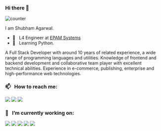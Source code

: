 ### Hi there 👋

<!--
**shubhamagarwal/shubhamagarwal** is a ✨ _special_ ✨ repository because its `README.md` (this file) appears on your GitHub profile.
-->

![counter](https://enjsp9gccsl5du1.m.pipedream.net)

I am Shubham Agarwal.
- 💼  &nbsp; L4 Engineer at [EPAM Systems](https://www.epam.com/)
- 🌱  &nbsp; Learning Python.

A Full Stack Developer with around 10 years of related experience, a wide range of programming languages and utilities. Knowledge of frontend and backend development and collaborative team player with excellent technical abilities. Experience in e-commerce, publishing, enterprise and high-performance web technologies.


### 📫 &nbsp; How to reach me: 
[![][b-linkedin]](https://www.linkedin.com/in/shubham-agarwal-921b4b19/)
[![][b-youtube]](https://www.youtube.com/channel/UCJKJTVeQKSmvSUA4kOxZCPg)
[![][b-gmail]](mailto:shubham150@gmail.com)

### 🔭 &nbsp; I’m currently working on:
![][b-react]
![][b-typescript]
![][b-javascript]
![][b-node]
![][b-graphql]


<!-- Badge Links -->
[b-linkedin]: https://raster.shields.io/badge/shubham-agarwal-0077B5?style=flat-square&logo=linkedin
[b-gmail]: https://raster.shields.io/badge/shubham150-E4405F?style=flat-square&logo=gmail&logoColor=white
[b-youtube]: https://raster.shields.io/badge/ShubhamAgarwal-E4405F?style=flat-square&logo=youtube&logoColor=white

[b-mac]: https://raster.shields.io/badge/MacOS-999999?style=for-the-badge&logo=apple&logoColor=white
[b-linux]: https://raster.shields.io/badge/Linux-FCC624?style=for-the-badge&logo=linux&logoColor=black
[b-archlinux]: https://raster.shields.io/badge/Arch_Linux-1793D1?style=for-the-badge&logo=arch-linux&logoColor=white

[b-intelli-j]: https://img.shields.io/badge/IntelliJ_IDEA-000000?style=for-the-badge&logo=intellij-idea
[b-vscode]: https://img.shields.io/badge/Visual_Studio_Code-007ACC?style=for-the-badge&logo=visual-studio-code

[b-leetcode]: https://img.shields.io/badge/LeetCode-007ACC?style=for-the-badge&logo=Leetcode
[b-typescript]: https://img.shields.io/badge/Typescript-007ACC?style=for-the-badge&logo=typescript
[b-javascript]: https://img.shields.io/badge/JavaScript-F7DF1E?style=for-the-badge&logo=javascript&logoColor=black
[b-rust]: https://img.shields.io/badge/Rust-000000?style=for-the-badge&logo=rust
[b-swift]: https://img.shields.io/badge/Swift-FA7343?style=for-the-badge&logo=swift&logoColor=white
[b-objective_c]: https://img.shields.io/badge/Objective_C-A8B9CC?style=for-the-badge&logo=c&logoColor=black

[b-angular]: https://img.shields.io/badge/Angular-DD0031?style=for-the-badge&logo=angular
[b-react]: https://img.shields.io/badge/React-61DAFB?style=for-the-badge&logo=react&logoColor=black
[b-react-native]: https://img.shields.io/badge/React_Native-61DAFB?style=for-the-badge&logo=react&logoColor=black
[b-node]: https://img.shields.io/badge/Node.JS-339933?style=for-the-badge&logo=node.js&logoColor=white
[b-express]: https://img.shields.io/badge/Express.JS-339933?style=for-the-badge&logo=node.js&logoColor=white
[b-rxjs]: https://img.shields.io/badge/ReactiveX_(RxJS)-B7178C?style=for-the-badge&logo=reactivex
[b-ngrx]: https://img.shields.io/badge/Redux_(@ngrx/store)-764ABC?style=for-the-badge&logo=redux
[b-aws]: https://img.shields.io/badge/AWS-232F3E?style=for-the-badge&logo=amazon-aws
[b-docker]: https://img.shields.io/badge/Docker-2496ED?style=for-the-badge&logo=docker&logoColor=white
[b-graphql]: https://img.shields.io/badge/GraphQL-E10098?style=for-the-badge&logo=graphql

[b-zsh]: https://img.shields.io/badge/Zsh-4EAA25?style=for-the-badge&logo=gnu-bash&logoColor=white
[b-bash]: https://img.shields.io/badge/Bash-4EAA25?style=for-the-badge&logo=gnu-bash&logoColor=white

[b-jenkins]: https://img.shields.io/badge/Jenkins-D24939?style=for-the-badge&logo=jenkins&logoColor=white
[b-webpack]: https://img.shields.io/badge/Webpack-8DD6F9?style=for-the-badge&logo=webpack&logoColor=black
[b-homebrew]: https://img.shields.io/badge/Homebrew-FBB040?style=for-the-badge&logo=homebrew&logoColor=black
[b-php]: https://img.shields.io/badge/Homebrew-FBB040?style=for-the-badge&logoColor=black




